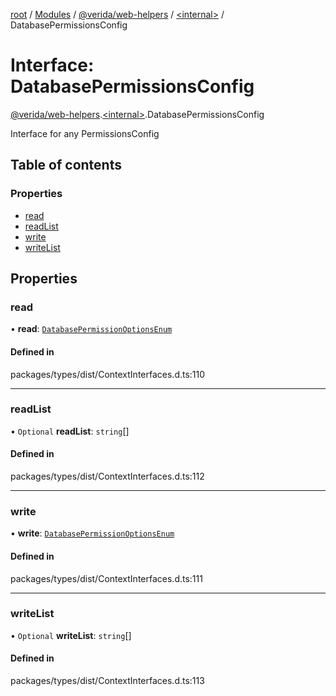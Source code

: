 [root](../README.md) / [Modules](../modules.md) / [@verida/web-helpers](../modules/verida_web_helpers.md) / [<internal\>](../modules/verida_web_helpers._internal_.md) / DatabasePermissionsConfig

# Interface: DatabasePermissionsConfig

[@verida/web-helpers](../modules/verida_web_helpers.md).[<internal\>](../modules/verida_web_helpers._internal_.md).DatabasePermissionsConfig

Interface for any PermissionsConfig

## Table of contents

### Properties

- [read](verida_web_helpers._internal_.DatabasePermissionsConfig.md#read)
- [readList](verida_web_helpers._internal_.DatabasePermissionsConfig.md#readlist)
- [write](verida_web_helpers._internal_.DatabasePermissionsConfig.md#write)
- [writeList](verida_web_helpers._internal_.DatabasePermissionsConfig.md#writelist)

## Properties

### read

• **read**: [`DatabasePermissionOptionsEnum`](../enums/verida_web_helpers._internal_.DatabasePermissionOptionsEnum.md)

#### Defined in

packages/types/dist/ContextInterfaces.d.ts:110

___

### readList

• `Optional` **readList**: `string`[]

#### Defined in

packages/types/dist/ContextInterfaces.d.ts:112

___

### write

• **write**: [`DatabasePermissionOptionsEnum`](../enums/verida_web_helpers._internal_.DatabasePermissionOptionsEnum.md)

#### Defined in

packages/types/dist/ContextInterfaces.d.ts:111

___

### writeList

• `Optional` **writeList**: `string`[]

#### Defined in

packages/types/dist/ContextInterfaces.d.ts:113
